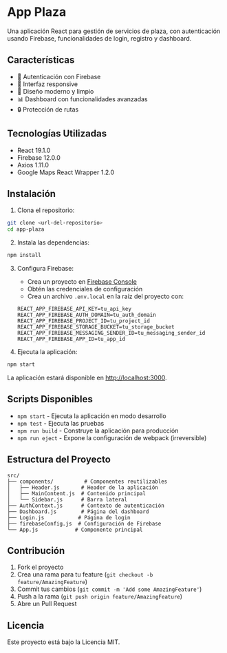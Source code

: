 # App Plaza

Una aplicación React para gestión de servicios de plaza, con autenticación usando Firebase, funcionalidades de login, registro y dashboard.

## Características

- 🔐 Autenticación con Firebase
- 📱 Interfaz responsive
- 🎨 Diseño moderno y limpio
- 📊 Dashboard con funcionalidades avanzadas
- 🔒 Protección de rutas

## Tecnologías Utilizadas

- React 19.1.0
- Firebase 12.0.0
- Axios 1.11.0
- Google Maps React Wrapper 1.2.0

## Instalación

1. Clona el repositorio:
```bash
git clone <url-del-repositorio>
cd app-plaza
```

2. Instala las dependencias:
```bash
npm install
```

3. Configura Firebase:
   - Crea un proyecto en [Firebase Console](https://console.firebase.google.com/)
   - Obtén las credenciales de configuración
   - Crea un archivo `.env.local` en la raíz del proyecto con:
   ```
   REACT_APP_FIREBASE_API_KEY=tu_api_key
   REACT_APP_FIREBASE_AUTH_DOMAIN=tu_auth_domain
   REACT_APP_FIREBASE_PROJECT_ID=tu_project_id
   REACT_APP_FIREBASE_STORAGE_BUCKET=tu_storage_bucket
   REACT_APP_FIREBASE_MESSAGING_SENDER_ID=tu_messaging_sender_id
   REACT_APP_FIREBASE_APP_ID=tu_app_id
   ```

4. Ejecuta la aplicación:
```bash
npm start
```

La aplicación estará disponible en [http://localhost:3000](http://localhost:3000).

## Scripts Disponibles

- `npm start` - Ejecuta la aplicación en modo desarrollo
- `npm test` - Ejecuta las pruebas
- `npm run build` - Construye la aplicación para producción
- `npm run eject` - Expone la configuración de webpack (irreversible)

## Estructura del Proyecto

```
src/
├── components/          # Componentes reutilizables
│   ├── Header.js       # Header de la aplicación
│   ├── MainContent.js  # Contenido principal
│   └── Sidebar.js      # Barra lateral
├── AuthContext.js      # Contexto de autenticación
├── Dashboard.js        # Página del dashboard
├── Login.js           # Página de login
├── firebaseConfig.js  # Configuración de Firebase
└── App.js            # Componente principal
```

## Contribución

1. Fork el proyecto
2. Crea una rama para tu feature (`git checkout -b feature/AmazingFeature`)
3. Commit tus cambios (`git commit -m 'Add some AmazingFeature'`)
4. Push a la rama (`git push origin feature/AmazingFeature`)
5. Abre un Pull Request

## Licencia

Este proyecto está bajo la Licencia MIT.
